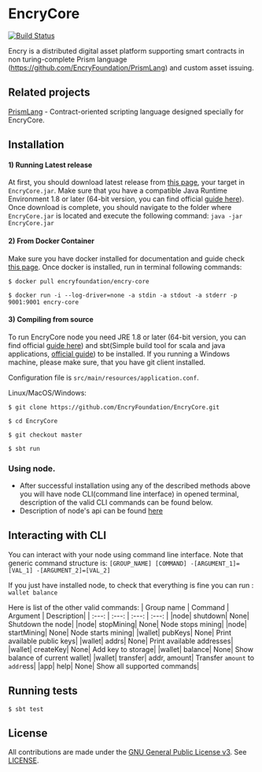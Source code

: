 # EncryCore

[![Build Status](https://travis-ci.org/EncryFoundation/EncryCore.svg?branch=master)](https://travis-ci.org/EncryFoundation/EncryCore)

Encry is a distributed digital asset platform supporting smart contracts in non turing-complete Prism language (https://github.com/EncryFoundation/PrismLang) and custom asset issuing.

## Related projects

[PrismLang](https://github.com/EncryFoundation/PrismLang) - Contract-oriented scripting language designed specially for EncryCore.

## Installation

#### 1) Running Latest release

At first, you should download latest release from [this page](https://github.com/EncryFoundation/EncryCore/releases), your target in `EncryCore.jar`. Make sure that you have a compatible Java Runtime Environment 1.8 or later (64-bit version, you can find official [guide here](https://docs.oracle.com/javase/8/docs/technotes/guides/install/install_overview.html)). Once download is complete, you should navigate to the folder where `EncryCore.jar` is located and execute the following command:
`java -jar EncryCore.jar`

#### 2) From Docker Container
Make sure you have docker installed for documentation and guide check [this page](https://docs.docker.com/install/). Once docker is installed, run in terminal following commands:

`$ docker pull encryfoundation/encry-core`

`$ docker run -i --log-driver=none -a stdin -a stdout -a stderr -p 9001:9001 encry-core`

#### 3) Compiling from source
To run EncryCore node you need JRE 1.8 or later (64-bit version, you can find official [guide here](https://docs.oracle.com/javase/8/docs/technotes/guides/install/install_overview.html)) and sbt(Simple build tool for scala and java applications, [official guide](https://www.scala-sbt.org/1.0/docs/Setup.html)) to be installed. If you running a Windows machine, please make sure, that you have git client installed.

Configuration file is `src/main/resources/application.conf`.

Linux/MacOS/Windows:

`$ git clone https://github.com/EncryFoundation/EncryCore.git`

`$ cd EncryCore`

`$ git checkout master`

`$ sbt run`

### Using node.
* After successful installation using any of the described methods above you will have node CLI(command line interface) in opened terminal, description of the valid CLI commands can be found below.
* Description of node's api can be found [here](https://github.com/EncryFoundation/EncryCore/blob/release/docs/design/NodeRoutes.md)

## Interacting with CLI
You can interact with your node using command line interface. Note that generic command structure is:
`[GROUP_NAME] [COMMAND] -[ARGUMENT_1]=[VAL_1] -[ARGUMENT_2]=[VAL_2]`

If you just have installed node, to check that everything is fine you can run :
`wallet balance`

Here is list of the other valid commands:
| Group name | Command | Argument | Description|
| :---: | :---: | :---: | :---: |
|node|          shutdown|       None|          Shutdown the node|
|node|          stopMining|       None|           Node stops mining|
|node|          startMining|      None|           Node starts mining|
|wallet|       pubKeys|          None|           Print available public keys|
|wallet|        addrs|            None|           Print available addresses|
|wallet|        createKey|           None|           Add key to storage|
|wallet|        balance|          None|           Show balance of current wallet|
|wallet|        transfer|         addr, amount|   Transfer `amount` to `addr`ess|
|app|           help|             None|           Show all supported commands|
## Running tests

`$ sbt test`

## License

All contributions are made under the [GNU General Public License v3](https://www.gnu.org/licenses/gpl-3.0.en.html). See [LICENSE](LICENSE).
